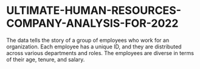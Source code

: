 # ULTIMATE-HUMAN-RESOURCES-COMPANY-ANALYSIS-FOR-2022
The data tells the story of a group of employees who work for an organization. Each employee has a unique ID, and they are distributed across various departments and roles. The employees are diverse in terms of their age, tenure, and salary. 
